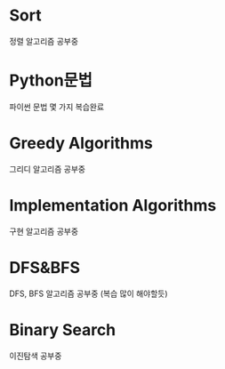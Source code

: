 # Sort<br>
정렬 알고리즘 공부중

# Python문법<br>
파이썬 문법 몇 가지 복습완료

# Greedy Algorithms<br>
그리디 알고리즘 공부중

# Implementation Algorithms<br>
구현 알고리즘 공부중

# DFS&BFS<br>
DFS, BFS 알고리즘 공부중 (복습 많이 해야할듯)

# Binary Search<br>
이진탐색 공부중
